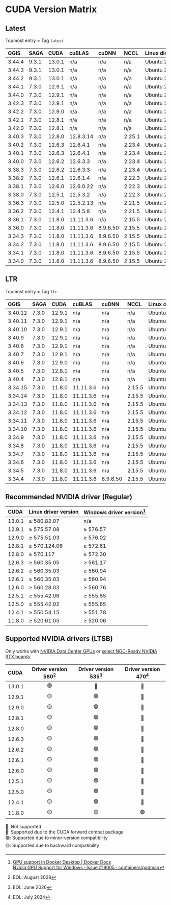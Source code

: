 # CUDA Version Matrix

## Latest

Topmost entry = Tag `latest`

| QGIS    | SAGA  | CUDA   | cuBLAS    | cuDNN    | NCCL   | Linux distro |
|:--------|:------|:-------|:----------|:---------|:-------|:-------------|
| 3.44.4  | 9.3.1 | 13.0.1 | n/a       | n/a      | n/a    | Ubuntu 24.04 |
| 3.44.3  | 9.3.1 | 13.0.1 | n/a       | n/a      | n/a    | Ubuntu 24.04 |
| 3.44.2  | 9.3.1 | 13.0.1 | n/a       | n/a      | n/a    | Ubuntu 24.04 |
| 3.44.1  | 7.3.0 | 12.9.1 | n/a       | n/a      | n/a    | Ubuntu 22.04 |
| 3.44.0  | 7.3.0 | 12.9.1 | n/a       | n/a      | n/a    | Ubuntu 22.04 |
| 3.42.3  | 7.3.0 | 12.9.1 | n/a       | n/a      | n/a    | Ubuntu 22.04 |
| 3.42.2  | 7.3.0 | 12.9.0 | n/a       | n/a      | n/a    | Ubuntu 22.04 |
| 3.42.1  | 7.3.0 | 12.8.1 | n/a       | n/a      | n/a    | Ubuntu 22.04 |
| 3.42.0  | 7.3.0 | 12.8.1 | n/a       | n/a      | n/a    | Ubuntu 22.04 |
| 3.40.3  | 7.3.0 | 12.8.0 | 12.8.3.14 | n/a      | 2.25.1 | Ubuntu 22.04 |
| 3.40.2  | 7.3.0 | 12.6.3 | 12.6.4.1  | n/a      | 2.23.4 | Ubuntu 22.04 |
| 3.40.1  | 7.3.0 | 12.6.3 | 12.6.4.1  | n/a      | 2.23.4 | Ubuntu 22.04 |
| 3.40.0  | 7.3.0 | 12.6.2 | 12.6.3.3  | n/a      | 2.23.4 | Ubuntu 22.04 |
| 3.38.3  | 7.3.0 | 12.6.2 | 12.6.3.3  | n/a      | 2.23.4 | Ubuntu 22.04 |
| 3.38.2  | 7.3.0 | 12.6.1 | 12.6.1.4  | n/a      | 2.22.3 | Ubuntu 22.04 |
| 3.38.1  | 7.3.0 | 12.6.0 | 12.6.0.22 | n/a      | 2.22.3 | Ubuntu 22.04 |
| 3.38.0  | 7.3.0 | 12.5.1 | 12.5.3.2  | n/a      | 2.22.3 | Ubuntu 22.04 |
| 3.36.3  | 7.3.0 | 12.5.0 | 12.5.2.13 | n/a      | 2.21.5 | Ubuntu 22.04 |
| 3.36.2  | 7.3.0 | 12.4.1 | 12.4.5.8  | n/a      | 2.21.5 | Ubuntu 22.04 |
| 3.36.1  | 7.3.0 | 11.8.0 | 11.11.3.6 | n/a      | 2.15.5 | Ubuntu 22.04 |
| 3.36.0  | 7.3.0 | 11.8.0 | 11.11.3.6 | 8.9.6.50 | 2.15.5 | Ubuntu 22.04 |
| 3.34.3  | 7.3.0 | 11.8.0 | 11.11.3.6 | 8.9.6.50 | 2.15.5 | Ubuntu 22.04 |
| 3.34.2  | 7.3.0 | 11.8.0 | 11.11.3.6 | 8.9.6.50 | 2.15.5 | Ubuntu 22.04 |
| 3.34.1  | 7.3.0 | 11.8.0 | 11.11.3.6 | 8.9.6.50 | 2.15.5 | Ubuntu 22.04 |
| 3.34.0  | 7.3.0 | 11.8.0 | 11.11.3.6 | 8.9.6.50 | 2.15.5 | Ubuntu 22.04 |

## LTR

Topmost entry = Tag `ltr`

| QGIS    | SAGA  | CUDA   | cuBLAS    | cuDNN    | NCCL   | Linux distro |
|:--------|:------|:-------|:----------|:---------|:-------|:-------------|
| 3.40.12 | 7.3.0 | 12.9.1 | n/a       | n/a      | n/a    | Ubuntu 22.04 |
| 3.40.11 | 7.3.0 | 12.9.1 | n/a       | n/a      | n/a    | Ubuntu 22.04 |
| 3.40.10 | 7.3.0 | 12.9.1 | n/a       | n/a      | n/a    | Ubuntu 22.04 |
| 3.40.9  | 7.3.0 | 12.9.1 | n/a       | n/a      | n/a    | Ubuntu 22.04 |
| 3.40.8  | 7.3.0 | 12.9.1 | n/a       | n/a      | n/a    | Ubuntu 22.04 |
| 3.40.7  | 7.3.0 | 12.9.1 | n/a       | n/a      | n/a    | Ubuntu 22.04 |
| 3.40.6  | 7.3.0 | 12.9.0 | n/a       | n/a      | n/a    | Ubuntu 22.04 |
| 3.40.5  | 7.3.0 | 12.8.1 | n/a       | n/a      | n/a    | Ubuntu 22.04 |
| 3.40.4  | 7.3.0 | 12.8.1 | n/a       | n/a      | n/a    | Ubuntu 22.04 |
| 3.34.15 | 7.3.0 | 11.8.0 | 11.11.3.6 | n/a      | 2.15.5 | Ubuntu 22.04 |
| 3.34.14 | 7.3.0 | 11.8.0 | 11.11.3.6 | n/a      | 2.15.5 | Ubuntu 22.04 |
| 3.34.13 | 7.3.0 | 11.8.0 | 11.11.3.6 | n/a      | 2.15.5 | Ubuntu 22.04 |
| 3.34.12 | 7.3.0 | 11.8.0 | 11.11.3.6 | n/a      | 2.15.5 | Ubuntu 22.04 |
| 3.34.11 | 7.3.0 | 11.8.0 | 11.11.3.6 | n/a      | 2.15.5 | Ubuntu 22.04 |
| 3.34.10 | 7.3.0 | 11.8.0 | 11.11.3.6 | n/a      | 2.15.5 | Ubuntu 22.04 |
| 3.34.9  | 7.3.0 | 11.8.0 | 11.11.3.6 | n/a      | 2.15.5 | Ubuntu 22.04 |
| 3.34.8  | 7.3.0 | 11.8.0 | 11.11.3.6 | n/a      | 2.15.5 | Ubuntu 22.04 |
| 3.34.7  | 7.3.0 | 11.8.0 | 11.11.3.6 | n/a      | 2.15.5 | Ubuntu 22.04 |
| 3.34.6  | 7.3.0 | 11.8.0 | 11.11.3.6 | n/a      | 2.15.5 | Ubuntu 22.04 |
| 3.34.5  | 7.3.0 | 11.8.0 | 11.11.3.6 | n/a      | 2.15.5 | Ubuntu 22.04 |
| 3.34.4  | 7.3.0 | 11.8.0 | 11.11.3.6 | 8.9.6.50 | 2.15.5 | Ubuntu 22.04 |

## Recommended NVIDIA driver (Regular)

| CUDA   | Linux driver version | Windows driver version[^1] |
|:-------|:---------------------|:---------------------------|
| 13.0.1 | ≥ 580.82.07          | n/a                        |
| 12.9.1 | ≥ 575.57.08          | ≥ 576.57                   |
| 12.9.0 | ≥ 575.51.03          | ≥ 576.02                   |
| 12.8.1 | ≥ 570.124.06         | ≥ 572.61                   |
| 12.8.0 | ≥ 570.117            | ≥ 572.30                   |
| 12.6.3 | ≥ 560.35.05          | ≥ 561.17                   |
| 12.6.2 | ≥ 560.35.03          | ≥ 560.94                   |
| 12.6.1 | ≥ 560.35.03          | ≥ 560.94                   |
| 12.6.0 | ≥ 560.28.03          | ≥ 560.76                   |
| 12.5.1 | ≥ 555.42.06          | ≥ 555.85                   |
| 12.5.0 | ≥ 555.42.02          | ≥ 555.85                   |
| 12.4.1 | ≥ 550.54.15          | ≥ 551.78                   |
| 11.8.0 | ≥ 520.61.05          | ≥ 520.06                   |

[^1]: [GPU support in Docker Desktop | Docker Docs](https://docs.docker.com/desktop/gpu/)  
[Nvidia GPU Support for Windows · Issue #19005 · containers/podman](https://github.com/containers/podman/issues/19005)

## Supported NVIDIA drivers (LTSB)

Only works with
[NVIDIA Data Center GPUs](https://resources.nvidia.com/l/en-us-gpu) or
[select NGC-Ready NVIDIA RTX boards](https://docs.nvidia.com/certification-programs/ngc-ready-systems/index.html).

| CUDA   | Driver version 580[^2] | Driver version 535[^3] | Driver version 470[^4] |
|:-------|:----------------------:|:----------------------:|:----------------------:|
| 13.0.1 | 🟢                      | 🔵                      | 🔴                      |
| 12.9.1 | 🟡                      | 🟢                      | 🔵                      |
| 12.9.0 | 🟡                      | 🟢                      | 🔵                      |
| 12.8.1 | 🟡                      | 🟢                      | 🔵                      |
| 12.8.0 | 🟡                      | 🟢                      | 🔵                      |
| 12.6.3 | 🟡                      | 🟢                      | 🔵                      |
| 12.6.2 | 🟡                      | 🟢                      | 🔵                      |
| 12.6.1 | 🟡                      | 🟢                      | 🔵                      |
| 12.6.0 | 🟡                      | 🟢                      | 🔵                      |
| 12.5.1 | 🟡                      | 🟢                      | 🔵                      |
| 12.5.0 | 🟡                      | 🟢                      | 🔵                      |
| 12.4.1 | 🟡                      | 🟢                      | 🔵                      |
| 11.8.0 | 🟡                      | 🟡                      | 🟢                      |

🔴: Not supported  
🔵: Supported due to the CUDA forward compat package  
🟢: Supported due to minor-version compatibility  
🟡: Supported due to backward compatibility

[^2]: EOL: August 2028  
[^3]: EOL: June 2026  
[^4]: EOL: July 2024

